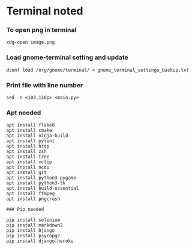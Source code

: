 # Terminal noted 

### To open png in terminal

``xdg-open image.png``

### Load gnome-terminal setting and update

``dconf load /org/gnome/terminal/ < gnome_terminal_settings_backup.txt``

### Print file with line number

``sed -n <103,116p> <main.py>``

### Apt needed

```
apt install flake8
apt install cmake
apt install ninja-build
apt install pylint
apt install htop
apt install zsh
apt install tree
apt install xclip
apt install ncdu
apt install git
apt install python3-pygame
apt install python3-tk
apt install build-essential
apt install ffmpeg
apt install pngcrush

### Pip needed

pip install selenium
pip install markdown2
pip install Django
pip install psycopg2
pip install django-heroku
```
